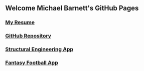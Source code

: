 ## Welcome Michael Barnett's GitHub Pages

### [My Resume](https://jekyllrb.com/)
### [GitHub Repository](https://jekyllrb.com/)
### [Structural Engineering App](https://jekyllrb.com/)
### [Fantasy Football App](https://jekyllrb.com/)
